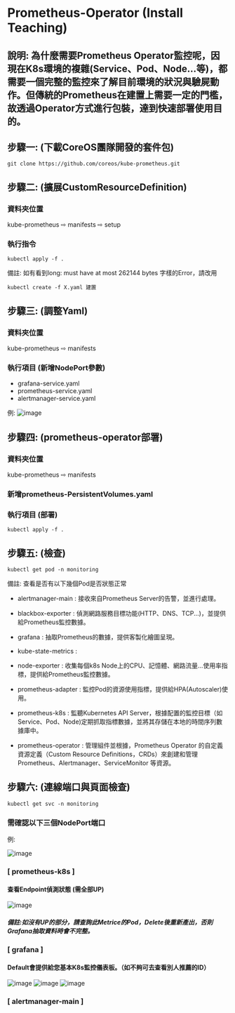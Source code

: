 # Prometheus-Operator (Install Teaching)
## 說明: 為什麼需要Prometheus Operator監控呢，因現在K8s環境的複雜(Service、Pod、Node...等)，都需要一個完整的監控來了解目前環境的狀況與驗屍動作。但傳統的Prometheus在建置上需要一定的門檻，故透過Operator方式進行包裝，達到快速部署使用目的。
## 步驟一: (下載CoreOS團隊開發的套件包)
    git clone https://github.com/coreos/kube-prometheus.git 
## 步驟二: (擴展**CustomResourceDefinition**)
### 資料夾位置
kube-prometheus ⇨ manifests ⇨ setup 
### 執行指令
    kubectl apply -f .
    
備註: 如有看到long: must have at most 262144 bytes 字樣的Error，請改用

    kubectl create -f X.yaml 建置
## 步驟三: (調整Yaml)
### 資料夾位置
kube-prometheus ⇨ manifests
### 執行項目 (新增NodePort參數)
* grafana-service.yaml
* prometheus-service.yaml
* alertmanager-service.yaml

例:
![image](https://github.com/Jerrychanglab/prometheus-operator/assets/39659664/aff386df-cd4a-472e-8f75-cc7d16884149)  
## 步驟四: (prometheus-operator部署)
### 資料夾位置
kube-prometheus ⇨ manifests
### 新增prometheus-PersistentVolumes.yaml

### 執行項目 (部署)
    kubectl apply -f .

## 步驟五: (檢查)
    kubectl get pod -n monitoring
備註: 查看是否有以下幾個Pod是否狀態正常
* alertmanager-main : 接收來自Prometheus Server的告警，並進行處理。

* blackbox-exporter : 偵測網路服務目標功能(HTTP、DNS、TCP...)，並提供給Prometheus監控數據。

* grafana : 抽取Prometheus的數據，提供客製化繪圖呈現。

* kube-state-metrics : 

* node-exporter : 收集每個k8s Node上的CPU、記憶體、網路流量...使用率指標，提供給Prometheus監控數據。

* prometheus-adapter : 監控Pod的資源使用指標，提供給HPA(Autoscaler)使用。

* prometheus-k8s : 監聽Kubernetes API Server，根據配置的監控目標（如 Service、Pod、Node)定期抓取指標數據，並將其存儲在本地的時間序列數據庫中。

* prometheus-operator : 管理組件並根據，Prometheus Operator 的自定義資源定義（Custom Resource Definitions，CRDs）來創建和管理 Prometheus、Alertmanager、ServiceMonitor 等資源。

## 步驟六: (連線端口與頁面檢查)
    kubectl get svc -n monitoring
### 需確認以下三個NodePort端口
例:

![image](https://github.com/Jerrychanglab/prometheus-operator/assets/39659664/b5ef8645-6ff7-4fb1-9b29-2b8482c6390b)
### [ prometheus-k8s ]
#### 查看Endpoint偵測狀態 (需全部UP)
![image](https://github.com/Jerrychanglab/prometheus-operator/assets/39659664/b2061b40-be95-4ea5-ad25-bdfbe52d230f)
##### 備註:如沒有UP的部分，請查詢此Metrice的Pod，Delete後重新產出，否則Grafana抽取資料時會不完整。
### [ grafana ]
#### Default會提供給您基本K8s監控儀表板。（如不夠可去查看別人推薦的ID）
![image](https://github.com/Jerrychanglab/prometheus-operator/assets/39659664/f9fa79dc-1d03-4a64-bf71-1700f78ec5a8)
![image](https://github.com/Jerrychanglab/prometheus-operator/assets/39659664/8482f2ff-3e7f-4716-8941-58d3f9687fa1)
![image](https://github.com/Jerrychanglab/prometheus-operator/assets/39659664/6c304c3a-ee52-428c-b4fb-c6d522938fbe)
### [ alertmanager-main ]

